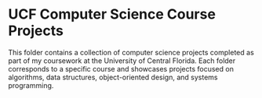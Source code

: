# UCF Computer Science Course Projects

This folder contains a collection of computer science projects completed as part of my coursework at the University of Central Florida. Each folder corresponds to a specific course and showcases projects focused on algorithms, data structures, object-oriented design, and systems programming.


